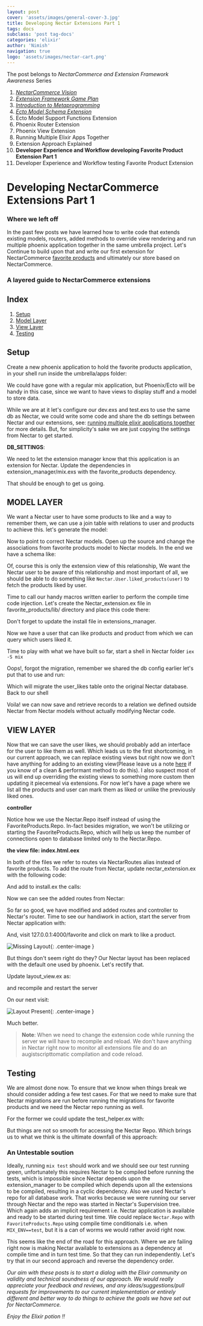 ```yaml
---
layout: post
cover: 'assets/images/general-cover-3.jpg'
title: Developing Nectar Extensions Part 1
tags: docs
subclass: 'post tag-docs'
categories: 'elixir'
author: 'Nimish'
navigation: true
logo: 'assets/images/nectar-cart.png'
---
```


>
The post belongs to _NectarCommerce and Extension Framework Awareness_ Series
>
1. _[NectarCommerce Vision](http://vinsol.com/blog/2016/04/08/nectarcommerce-vision/)_
1. _[Extension Framework Game Plan](http://vinsol.com/blog/2016/04/12/extension-framework-game-plan/)_
1. _[Introduction to Metaprogramming](http://vinsol.com/blog/2016/04/14/introduction-to-metaprogramming/)_
1. _[Ecto Model Schema Extension](http://vinsol.com/blog/2016/04/15/ecto-model-schema-extension/)_
1. Ecto Model Support Functions Extension
1. Phoenix Router Extension
1. Phoenix View Extension
1. Running Multiple Elixir Apps Together
1. Extension Approach Explained
1. **Developer Experience and Workflow developing Favorite Product Extension Part 1**
1. Developer Experience and Workflow testing Favorite Product Extension



Developing NectarCommerce Extensions Part 1
=================


### Where we left off ###


In the past few posts we have learned how to write code that extends existing models, routers, added methods to override view rendering and run multiple phoenix application together in the same umbrella project. Let's Continue to build upon that and write our first extension for NectarCommerce [favorite products](http://vinsol.com/blog/2016/04/12/extension-framework-game-plan/) and ultimately our store based on NectarCommerce.


### A layered guide to NectarCommerce extensions ###

## Index
1. [Setup](#setup)
2. [Model Layer](#model-layer)
3. [View Layer](#view-layer)
4. [Testing](#testing)

## Setup ##

Create a new phoenix application to hold the favorite products application, in your shell run inside the umbrella/apps folder:

<script src="https://gist.github.com/nimish-mehta/994e51defad0787eb88e6611219066fb.js?file=new_phoenix_application.bash"></script>

We could have gone with a regular mix application, but Phoenix/Ecto will be handy in this case, since we want to have views to display stuff and a model to store data.

While we are at it let's configure our dev.exs and test.exs to use the same db as Nectar, we could write some code and share the db settings between Nectar and our extensions, see: [running multiple elixir applications together](http://vinsol.com/blog/2016/04/26/running-multiple-elixir-apps-in-umbrella-project/) for more details. But, for simplicity's sake we are just copying the settings from Nectar to get started.

__DB_SETTINGS__:

<script src="https://gist.github.com/nimish-mehta/49dcc6c0bcf6123f536ccc13220bf7ea.js"></script>

We need to let the extension manager know that this application is an extension for Nectar.
Update the dependencies in extension\_manager/mix.exs with the favorite_products dependency.

<script src="https://gist.github.com/nimish-mehta/418685331be5beb327c2890bc2257b0f.js"></script>

That should be enough to get us going.

## MODEL LAYER ##

We want a Nectar user to have some products to like and a way to remember them, we can use a join table with relations to user and products to achieve this. let's generate the model:

<script src="https://gist.github.com/nimish-mehta/994e51defad0787eb88e6611219066fb.js?file=model_gen.bash"></script>

Now to point to correct Nectar models. Open up the source and change the associations from favorite products model to Nectar models. In the end we have a schema like:

<script src="https://gist.github.com/nimish-mehta/c6977aee042c259dc756846b20f0f476.js"></script>

Of, course this is only the extension view of this relationship, We want the Nectar user to be aware of this relationship and most important of all, we should be able to do something like ```Nectar.User.liked_products(user)``` to fetch the products liked by user.

Time to call our handy macros written earlier to perform the compile time code injection. Let's create the Nectar\_extension.ex file in favorite_products/lib/ directory and place this code there:

<script src="https://gist.github.com/nimish-mehta/c723dd21b0251d19b34c8e2f646e2398.js"></script>

Don't forget to update the install file in extensions_manager.

<script src="https://gist.github.com/nimish-mehta/116e7e7d0d3b03593e5184dff50c2a74.js"></script>

Now we have a user that can like products and product from which we can query which users liked it.

Time to play with what we have built so far, start a shell in Nectar folder ```iex -S mix```

<script src="https://gist.github.com/nimish-mehta/2d8a3855496749e488c021f685e4115f.js"></script>

Oops!, forgot the migration, remember we shared the db config earlier let's put that to use and run:

<script src="https://gist.github.com/nimish-mehta/994e51defad0787eb88e6611219066fb.js?file=migrate.bash"></script>

Which will migrate the user_likes table onto the original Nectar database. Back to our shell

<script src="https://gist.github.com/nimish-mehta/d9f0fcf0b868b9a5869766dcd756b934.js"></script>


Voila! we can now save and retrieve records to a relation we defined outside Nectar from Nectar models without actually modifying Nectar code.

## VIEW LAYER ##

 Now that we can save the user likes, we should probably add an interface for the user to like them as well. Which leads us to the first shortcoming, in our current approach, we can replace existing views but right now we don't have anything for adding to an existing view(Please leave us a note [here](https://github.com/vinsol/nectarcommerce/pull/48) if you know of a clean & performant method to do this). I also suspect most of us will end up overriding the existing views to something more custom then updating it piecemeal via extensions. For now let's have a page where we list all the products and user can mark them as liked or unlike the previously liked ones.

__controller__

<script src="https://gist.github.com/nimish-mehta/529ae0c19711ddc6cdd43ae3232a1a4d.js"></script>

Notice how we use the Nectar.Repo itself instead of using the FavoriteProducts.Repo. 
In-fact besides migration, we won't be utilizing or starting the FavoriteProducts.Repo, which will help us keep the number of connections open to database limited only to the Nectar.Repo.

__the view file: index.html.eex__

<script src="https://gist.github.com/nimish-mehta/6721beb8eaa06859dbffcef48e99231a.js"></script>

In both of the files we refer to routes via NectarRoutes alias instead of favorite products.
To add the route from Nectar, update nectar_extension.ex with the following code:

<script src="https://gist.github.com/nimish-mehta/b58e21723a335263e9efcd82b104d100.js"></script>

And add to install.ex the calls:

<script src="https://gist.github.com/nimish-mehta/db7883f628837e7ebca5a1945c4d1bfe.js"></script>

Now we can see the added routes from Nectar:

<script src="https://gist.github.com/nimish-mehta/994e51defad0787eb88e6611219066fb.js?file=route.bash"></script>

So far so good, we have modified and added routes and controller to Nectar's router. Time to see our handiwork in action, start the server from Nectar application with:

<script src="https://gist.github.com/nimish-mehta/994e51defad0787eb88e6611219066fb.js?file=server.bash"></script>

And, visit 127.0.0.1:4000/favorite and click on mark to like a product.

![Missing Layout](assets/images/before_layout.png){: .center-image }

But things don't seem right do they? Our Nectar layout has been replaced with the default one used by phoenix. Let's rectify that.

Update layout_view.ex as:

<script src="https://gist.github.com/nimish-mehta/ceb97b1c0539f94d2a4bbf95b202a861.js"></script>

and recompile and restart the server

<script src="https://gist.github.com/nimish-mehta/994e51defad0787eb88e6611219066fb.js?file=compile.bash"></script>

On our next visit:

![Layout Present](assets/images/after_layout.png){: .center-image }

Much better.

> __Note__: When we need to change the extension code while running the server we will have to recompile and reload. We don't have anything in Nectar right now to monitor all extensions file and do an augistscripttomatic compilation and code reload.


## Testing ##

We are almost done now. To ensure that we know when things break we should consider adding a few test cases. For that we need to make sure that Nectar migrations are run before running the migrations for favorite products and we need the Nectar repo running as well.

For the former we could update the test_helper.ex with:

<script src="https://gist.github.com/nimish-mehta/795a1eacd54f876f774d3d91abcc8fb3.js"></script>

But things are not so smooth for accessing the Nectar Repo. Which brings us to what we think is the ultimate downfall of this approach:

### An Untestable soution ###

Ideally, running ```mix test``` should work and we should see our test running green, unfortunately this requires Nectar to be compiled before running the tests, which is impossible since Nectar depends upon the extension\_manager to be compiled which depends upon all the extensions to be compiled, resulting in a cyclic dependency. Also we used Nectar's repo for all database work. That works because we were running our server through Nectar and the repo was started in Nectar's Supervision tree. Which again adds an implicit requirement i.e. Nectar application is available and ready to be started during test time. We could replace ```Nectar.Repo``` with ```FavoriteProducts.Repo``` using compile time conditionals i.e. when ```MIX_ENV==test```, but it is a can of worms we would rather avoid right now.

This seems like the end of the road for this approach. Where we are failing right now is making Nectar available to extensions as a dependency at compile time and in turn test time. So that they can run independently. Let's try that in our second approach and reverse the dependency order.


>
_Our aim with these posts is to start a dialog with the Elixir community on validity and technical soundness of our approach. We would really appreciate your feedback and reviews, and any ideas/suggestions/pull requests for improvements to our current implementation or entirely different and better way to do things to achieve the goals we have set out for NectarCommerce._

_Enjoy the Elixir potion !!_
